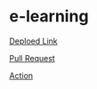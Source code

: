 # e-learning

[Deploed Link](https://e-learning-6rvd.onrender.com)

[Pull Request](https://github.com/e-learnin-system/e-learning/pull/10)

[Action](https://github.com/e-learnin-system/e-learning/actions)
